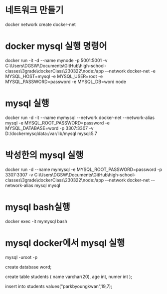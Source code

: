 # 네트워크 만들기

docker network create docker-net

# docker mysql 실행 명령어
docker run -it -d --name mynode -p 5001:5001 -v C:\Users\DGSW\Documents\GitHub\high-school-classes\3grade\dockerClass\230322\node:/app --network docker-net -e MYSQL_HOST=mysql -e MYSQL_USER=root -e MYSQL_PASSWORD=password -e MYSQL_DB=word node


# mysql 실행
docker run -d -it --name mymysql --network docker-net --network-alias mysql -e MYSQL_ROOT_PASSWORD=password -e MYSQL_DATABASE=word -p 3307:3307 -v D:/dockermysqldata:/var/lib/mysql mysql:5.7 

# 박성한의 mysql 실행
docker run -d --name mymysql -e MYSQL_ROOT_PASSWORD=password -p 3307:3307 -v C:\Users\DGSW\Documents\GitHub\high-school-classes\3grade\dockerClass\230322\node:/app --network docker-net --network-alias mysql mysql

# mysql bash실행
docker exec -it mymysql bash

# mysql docker에서 mysql 실행
 mysql -uroot -p

 create database word;

create table students ( name varchar(20), age int, numer int );

insert into students values("parkbyoungkwan",19,7);
